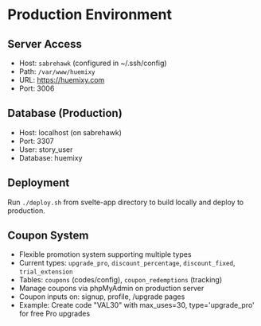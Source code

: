 # Production Environment

## Server Access
- Host: `sabrehawk` (configured in ~/.ssh/config)
- Path: `/var/www/huemixy`
- URL: https://huemixy.com
- Port: 3006

## Database (Production)
- Host: localhost (on sabrehawk)
- Port: 3307
- User: story_user
- Database: huemixy

## Deployment
Run `./deploy.sh` from svelte-app directory to build locally and deploy to production.

## Coupon System
- Flexible promotion system supporting multiple types
- Current types: `upgrade_pro`, `discount_percentage`, `discount_fixed`, `trial_extension`
- Tables: `coupons` (codes/config), `coupon_redemptions` (tracking)
- Manage coupons via phpMyAdmin on production server
- Coupon inputs on: signup, profile, /upgrade pages
- Example: Create code "VAL30" with max_uses=30, type='upgrade_pro' for free Pro upgrades
